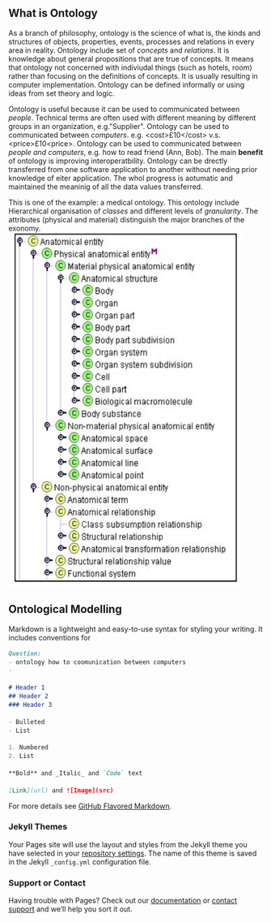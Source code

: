 ## What is Ontology

As a branch of philosophy, ontology is the science of what is, the kinds and structures of objects, properties, events, processes and relations in every area in reality. Ontology include set of _concepts_ and _relations_. It is knowledge about general propositions that are true of concepts. It means that ontology not concerned with indiviudal things (such as hotels, room) rather than focusing on the definitions of concepts. It is usually resulting in computer implementation. Ontology can be defined informally or using ideas from set theory and logic.

Ontology is useful because it can be used to communicated between _people_. Technical terms are often used with different meaning by different groups in an organization, e.g."Supplier". Ontology can be used to communicated between _computers_. e.g. &lt;cost&gt;£10&lt;/cost&gt; v.s. &lt;price&gt;£10&lt;price&gt;. Ontology can be used to communicated between _people and computers_, e.g. how to read friend (Ann, Bob). The main **benefit** of ontology is improving interoperatbility. Ontology can be drectly transferred from one software application to another without needing prior knowledge of eiter application. The whol progress is aotumatic and maintained the meaninig of all the data values transferred.

This is one of the example: a medical ontology. This ontology include Hierarchical organisation of _classes_ and different levels of _granularity_. The attributes (physical and material) distinguish the major branches of the exonomy. ![](medicalOntology.png)



## Ontological Modelling


Markdown is a lightweight and easy-to-use syntax for styling your writing. It includes conventions for

```markdown
Question:
- ontology how to coomunication between computers
- 

# Header 1
## Header 2
### Header 3

- Bulleted
- List

1. Numbered
2. List

**Bold** and _Italic_ and `Code` text

[Link](url) and ![Image](src)
```

For more details see [GitHub Flavored Markdown](https://guides.github.com/features/mastering-markdown/).

### Jekyll Themes

Your Pages site will use the layout and styles from the Jekyll theme you have selected in your [repository settings](https://github.com/zhichenghao/Ontology/settings). The name of this theme is saved in the Jekyll `_config.yml` configuration file.

### Support or Contact

Having trouble with Pages? Check out our [documentation](https://help.github.com/categories/github-pages-basics/) or [contact support](https://github.com/contact) and we’ll help you sort it out.
